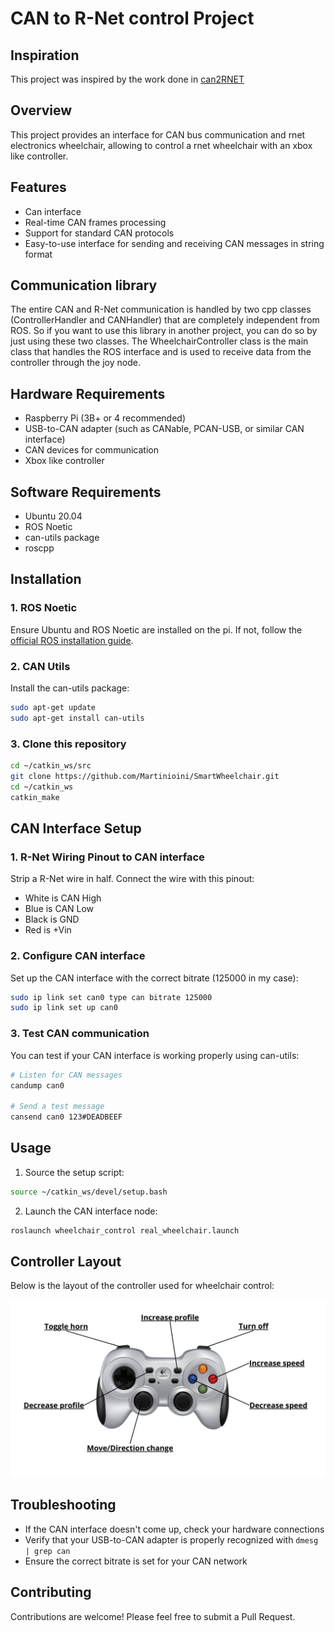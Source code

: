 # CAN to R-Net control Project

## Inspiration
This project was inspired by the work done in [can2RNET](https://github.com/redragonx/can2RNET)

## Overview
This project provides an interface for CAN bus communication and rnet electronics wheelchair, allowing to control a rnet wheelchair with an xbox like controller.

## Features
- Can interface 
- Real-time CAN frames processing
- Support for standard CAN protocols
- Easy-to-use interface for sending and receiving CAN messages in string format

## Communication library
The entire CAN and R-Net communication is handled by two cpp classes (ControllerHandler and CANHandler) that are completely independent from ROS. So if you want to use this library in another project, you can do so by just using these two classes. The WheelchairController class is the main class that handles the ROS interface and is used to receive data from the controller through the joy node.

## Hardware Requirements
- Raspberry Pi (3B+ or 4 recommended)
- USB-to-CAN adapter (such as CANable, PCAN-USB, or similar CAN interface)
- CAN devices for communication
- Xbox like controller

## Software Requirements
- Ubuntu 20.04
- ROS Noetic
- can-utils package
- roscpp

## Installation

### 1. ROS Noetic
Ensure Ubuntu and ROS Noetic are installed on the pi. If not, follow the [official ROS installation guide](http://wiki.ros.org/noetic/Installation/Ubuntu).

### 2. CAN Utils
Install the can-utils package:

```bash
sudo apt-get update
sudo apt-get install can-utils
```

### 3. Clone this repository
```bash
cd ~/catkin_ws/src
git clone https://github.com/Martinioini/SmartWheelchair.git
cd ~/catkin_ws
catkin_make
```

## CAN Interface Setup

### 1. R-Net Wiring Pinout to CAN interface
Strip a R-Net wire in half.
Connect the wire with this pinout:
- White is CAN High
- Blue is CAN Low
- Black is GND
- Red is +Vin

### 2. Configure CAN interface
Set up the CAN interface with the correct bitrate (125000 in my case):

```bash
sudo ip link set can0 type can bitrate 125000
sudo ip link set up can0
```



### 3. Test CAN communication
You can test if your CAN interface is working properly using can-utils:

```bash
# Listen for CAN messages
candump can0

# Send a test message
cansend can0 123#DEADBEEF
```

## Usage

1. Source the setup script:
```bash
source ~/catkin_ws/devel/setup.bash
```

2. Launch the CAN interface node:
```bash
roslaunch wheelchair_control real_wheelchair.launch 
```

## Controller Layout
Below is the layout of the controller used for wheelchair control:

![Controller Layout](Controller_layout.png)

## Troubleshooting
- If the CAN interface doesn't come up, check your hardware connections
- Verify that your USB-to-CAN adapter is properly recognized with `dmesg | grep can`
- Ensure the correct bitrate is set for your CAN network

## Contributing
Contributions are welcome! Please feel free to submit a Pull Request.
